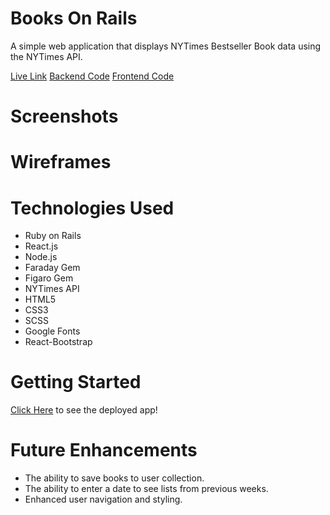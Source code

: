 # Books On Rails

A simple web application that displays NYTimes Bestseller Book data using the NYTimes API.

[Live Link](https://booksonrails1.netlify.app/)
[Backend Code](https://github.com/mickey-vershbow/books_frontend2.git)
[Frontend Code](https://github.com/mickey-vershbow/books_backend.git)

# Screenshots

# Wireframes

# Technologies Used

- Ruby on Rails
- React.js
- Node.js
- Faraday Gem
- Figaro Gem
- NYTimes API
- HTML5
- CSS3
- SCSS
- Google Fonts
- React-Bootstrap

# Getting Started

[Click Here](https://booksonrails1.netlify.app/) to see the deployed app!


# Future Enhancements

- The ability to save books to user collection.
- The ability to enter a date to see lists from previous weeks.
- Enhanced user navigation and styling.
